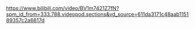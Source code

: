 https://www.bilibili.com/video/BV1m7421Z7fN?spm_id_from=333.788.videopod.sections&vd_source=611da3171c48aab115189357c2a6817d
